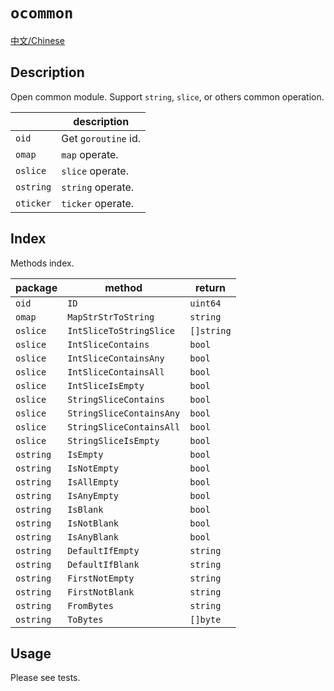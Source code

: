 # `ocommon`

[中文/Chinese](README.ZH.md)

## Description

Open common module. Support `string`, `slice`, or others common operation. 

|           | description         |
| --------- | ------------------- |
| `oid`    | Get `goroutine` id. |
| `omap`    | `map` operate.      |
| `oslice`  | `slice` operate.    |
| `ostring` | `string` operate.    |
| `oticker` | `ticker` operate.    |

## Index

Methods index.

|  package  | method  |  return |
| --------- | ------- | ------- |
| `oid`    | `ID`    | `uint64` |
| `omap`    | `MapStrStrToString`    | `string` |
| `oslice`    | `IntSliceToStringSlice`    | `[]string` |
| `oslice`    | `IntSliceContains`    | `bool` |
| `oslice`    | `IntSliceContainsAny`    | `bool` |
| `oslice`    | `IntSliceContainsAll`    | `bool` |
| `oslice`    | `IntSliceIsEmpty`    | `bool` |
| `oslice`    | `StringSliceContains`    | `bool` |
| `oslice`    | `StringSliceContainsAny`    | `bool` |
| `oslice`    | `StringSliceContainsAll`    | `bool` |
| `oslice`    | `StringSliceIsEmpty`    | `bool` |
| `ostring`    | `IsEmpty`    | `bool` |
| `ostring`    | `IsNotEmpty`    | `bool` |
| `ostring`    | `IsAllEmpty`    | `bool` |
| `ostring`    | `IsAnyEmpty`    | `bool` |
| `ostring`    | `IsBlank`    | `bool` |
| `ostring`    | `IsNotBlank`    | `bool` |
| `ostring`    | `IsAnyBlank`    | `bool` |
| `ostring`    | `DefaultIfEmpty`    | `string` |
| `ostring`    | `DefaultIfBlank`    | `string` |
| `ostring`    | `FirstNotEmpty`    | `string` |
| `ostring`    | `FirstNotBlank`    | `string` |
| `ostring`    | `FromBytes`    | `string` |
| `ostring`    | `ToBytes`    | `[]byte` |

## Usage

Please see tests.
